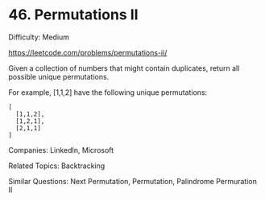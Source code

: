 # 46. Permutations II

Difficulty: Medium

https://leetcode.com/problems/permutations-ii/

Given a collection of numbers that might contain duplicates, return all possible unique permutations.

For example,
[1,1,2] have the following unique permutations:
```
[
  [1,1,2],
  [1,2,1],
  [2,1,1]
]
```

Companies: LinkedIn, Microsoft

Related Topics: Backtracking

Similar Questions: Next Permutation, Permutation, Palindrome Permuration II
